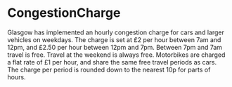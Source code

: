 # CongestionCharge

Glasgow has implemented an hourly congestion charge for cars and larger vehicles on weekdays. The charge is set at £2 per hour between 7am and 12pm, and £2.50 per hour between 12pm and 7pm. Between 7pm and 7am travel is free. Travel at the weekend is always free. Motorbikes are charged a flat rate of £1 per hour, and share the same free travel periods as cars. The charge per period is rounded down to the nearest 10p for parts of hours.
